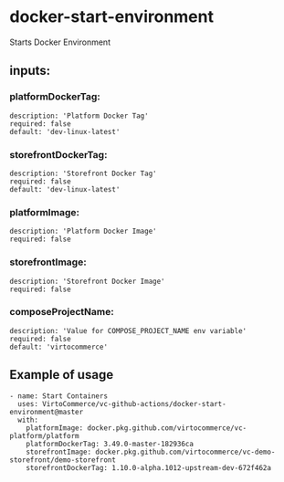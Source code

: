 # docker-start-environment

Starts Docker Environment

## inputs:
###  platformDockerTag:
    description: 'Platform Docker Tag'
    required: false
    default: 'dev-linux-latest'
###  storefrontDockerTag:
    description: 'Storefront Docker Tag'
    required: false
    default: 'dev-linux-latest'
###  platformImage:
    description: 'Platform Docker Image'
    required: false
###  storefrontImage:
    description: 'Storefront Docker Image'
    required: false
###  composeProjectName:
    description: 'Value for COMPOSE_PROJECT_NAME env variable'
    required: false
    default: 'virtocommerce'

## Example of usage

```
- name: Start Containers
  uses: VirtoCommerce/vc-github-actions/docker-start-environment@master
  with: 
    platformImage: docker.pkg.github.com/virtocommerce/vc-platform/platform
    platformDockerTag: 3.49.0-master-182936ca
    storefrontImage: docker.pkg.github.com/virtocommerce/vc-demo-storefront/demo-storefront
    storefrontDockerTag: 1.10.0-alpha.1012-upstream-dev-672f462a
```